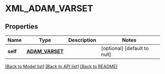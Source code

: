 # XML_ADAM_VARSET

## Properties
Name | Type | Description | Notes
------------ | ------------- | ------------- | -------------
**self** | [**ADAM_VARSET**](AdamVarset.md) |  | [optional] [default to null]

[[Back to Model list]](../README.md#documentation-for-models) [[Back to API list]](../README.md#documentation-for-api-endpoints) [[Back to README]](../README.md)


